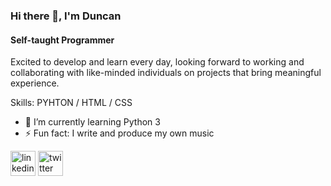 ### Hi there 👋, I'm Duncan
#### Self-taught Programmer

Excited to develop and learn every day, looking forward to working and collaborating with like-minded individuals on projects that bring meaningful experience.

Skills: PYHTON / HTML / CSS

- 🌱 I’m currently learning Python 3  
- ⚡ Fun fact: I write and produce my own music  

[<img src='https://cdn.jsdelivr.net/npm/simple-icons@3.0.1/icons/linkedin.svg' alt='linkedin' height='40'>](https://www.linkedin.com/in/linkedin.com/in/duncan-luther-van-heerden-6a852a221/)  [<img src='https://cdn.jsdelivr.net/npm/simple-icons@3.0.1/icons/twitter.svg' alt='twitter' height='40'>](https://twitter.com/@dunkie999)  
